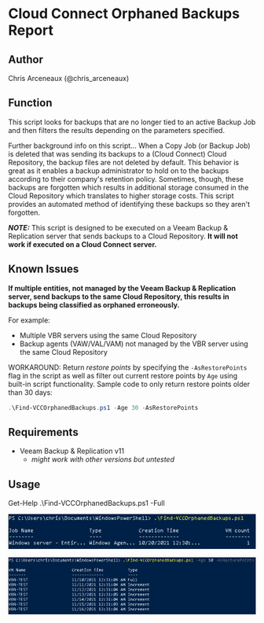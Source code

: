 # Cloud Connect Orphaned Backups Report

## Author

Chris Arceneaux (@chris_arceneaux)

## Function

This script looks for backups that are no longer tied to an active Backup Job and then filters the results depending on the parameters specified.

Further background info on this script... When a Copy Job (or Backup Job) is deleted that was sending its backups to a (Cloud Connect) Cloud Repository, the backup files are not deleted by default. This behavior is great as it enables a backup administrator to hold on to the backups according to their company's retention policy. Sometimes, though, these backups are forgotten which results in additional storage consumed in the Cloud Repository which translates to higher storage costs. This script provides an automated method of identifying these backups so they aren't forgotten.

***NOTE:*** This script is designed to be executed on a Veeam Backup & Replication server that sends backups to a Cloud Repository. **It will not work if executed on a Cloud Connect server.**

## Known Issues

**If multiple entities, not managed by the Veeam Backup & Replication server, send backups to the same Cloud Repository, this results in backups being classified as orphaned erroneously.**

For example:

* Multiple VBR servers using the same Cloud Repository
* Backup agents (VAW/VAL/VAM) not managed by the VBR server using the same Cloud Repository

WORKAROUND: Return *restore points* by specifying the `-AsRestorePoints` flag in the script as well as filter out current restore points by `Age` using built-in script functionality. Sample code to only return restore points older than 30 days:

```powershell
.\Find-VCCOrphanedBackups.ps1 -Age 30 -AsRestorePoints
```

## Requirements

* Veeam Backup & Replication v11
  * *might work with other versions but untested*

## Usage

Get-Help .\Find-VCCOrphanedBackups.ps1 -Full

![Sample output](sample-output.png)

![Sample output](sample-output2.png)
